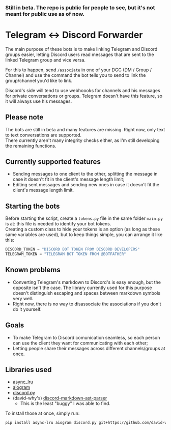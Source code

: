 ### Still in beta. The repo is public for people to see, but it's not meant for public use as of now.

# Telegram <-> Discord Forwarder

The main purpose of these bots is to make linking Telegram and Discord groups easier, letting Discord users read messages that are sent to the linked Telegram group and vice versa.

For this to happen, send `/associate` in one of your DGC (DM / Group / Channel) and use the command the bot tells you to send to link the group/channel you'd like to link.

Discord's side will tend to use webhoooks for channels and his messages for private conversations or groups. Telegram doesn't have this feature, so it will always use his messages.

## Please note

The bots are still in beta and many features are missing. Right now, only text to text conversations are supported.  
There currently aren't many integrity checks either, as I'm still developing the remaining functions.

## Currently supported features

- Sending messages to one client to the other, splitting the message in case it doesn't fit in the client's message length limit;
- Editing sent messages and sending new ones in case it doesn't fit the client's message length limit.

## Starting the bots

Before starting the script, create a `tokens.py` file in the same folder `main.py` is at: this file is needed to identify your bot tokens.   
Creating a custom class to hide your tokens is an option (as long as these same variables are used), but to keep things simple, you can arrange it like this:

```python
DISCORD_TOKEN = "DISCORD BOT TOKEN FROM DISCORD DEVELOPERS"
TELEGRAM_TOKEN = "TELEGRAM BOT TOKEN FROM @BOTFATHER"
```

## Known problems

- Converting Telegram's markdown to Discord's is easy enough, but the opposite isn't the case. The library currently used for this purpose doesn't distinguish escaping and spaces between markdown symbols very well.
- Right now, there is no way to disassociate the associations if you don't do it yourself.

## Goals

- To make Telegram to Discord comunication seamless, so each person can use the client they want for communicating with each other;
- Letting people share their messages across different channels/groups at once.

## Libraries used

- [async_lru][al]
- [aiogram][ag]
- [discord.py][dp]
- (david-why's) [discord-markdown-ast-parser][dmap]
    - This is the least "buggy" I was able to find.

To install those at once, simply run:

```bash
pip install async-lru aiogram discord.py git+https://github.com/david-why/discord-markdown-ast-parser.git#egg=discord-markdown-ast-parser
```

[al]: https://github.com/aio-libs/async-lru
[ag]: https://github.com/aiogram/aiogram
[dp]: https://github.com/Rapptz/discord.py
[dmap]: https://github.com/david-why/discord-markdown-ast-parser
